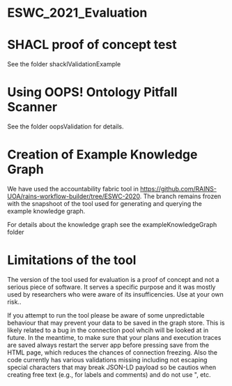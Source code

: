 # ESWC_2021_Evaluation

# SHACL proof of concept test 

See the folder shacklValidationExample

# Using OOPS! Ontology Pitfall Scanner  

See the folder oopsValidation for details.

# Creation of Example Knowledge Graph 

We have used the accountability fabric tool in https://github.com/RAINS-UOA/rains-workflow-builder/tree/ESWC-2020. The branch remains frozen with the snapshoot of the tool used for generating and querying the example knowledge graph. 

For details about the knowledge graph see the exampleKnowledgeGraph folder 

# Limitations of the tool

The version of the tool used for evaluation is a proof of concept and not a serious piece of software. It serves a specific purpose and it was mostly used by researchers who were aware of its insufficencies. Use at your own risk..

If you attempt to run the tool please be aware of some unpredictable behaviour that may prevent your data to be saved in the graph store. This is likely related to a bug in the connection pool whcih will be looked at in future. In the meantime, to make sure that your plans and execution traces are saved always restart the server app before pressing save from the HTML page, which reduces the chances of connection freezing. Also the code currently has various validations missing including not escaping special characters that may break JSON-LD payload so be cautios when creating free text (e.g., for labels and comments) and do not use ", etc.   
